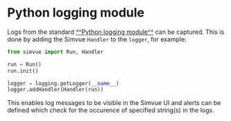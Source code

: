 # Python logging module

Logs from the standard [^^Python logging module^^](https://docs.python.org/3/library/logging.html) can be captured. This is done
by adding the Simvue `Handler` to the `logger`, for example:
``` py
from simvue import Run, Handler

run = Run()
run.init()

logger = logging.getLogger(__name__)
logger.addHandler(Handler(run))
```

This enables log messages to be visible in the Simvue UI and alerts can be defined which check for the occurence of
specified string(s) in the logs.
